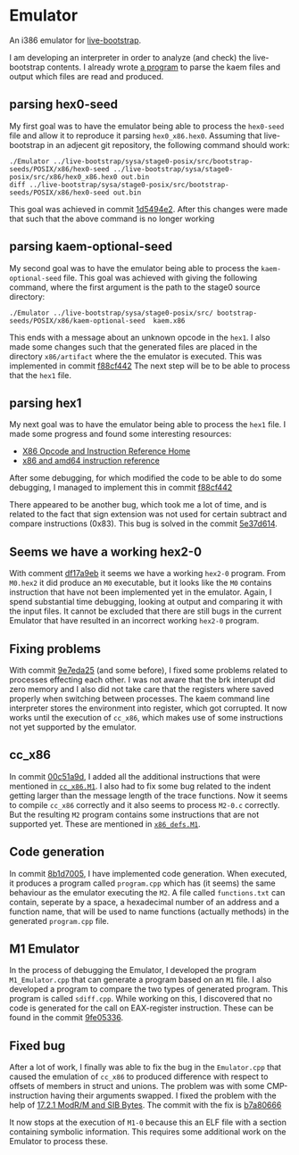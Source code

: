 # Emulator
An i386 emulator for [live-bootstrap](https://github.com/fosslinux/live-bootstrap/).

I am developing an interpreter in order to analyze (and check) the live-bootstrap
contents. I already wrote [a program](https://www.iwriteiam.nl/livebootstrap.html#Parser)
to parse the kaem files and output which files are read and produced. 

## parsing hex0-seed

My first goal was to have the emulator being able to process the `hex0-seed` file
and allow it to reproduce it parsing `hex0_x86.hex0`. Assuming that live-bootstrap
in an adjecent git repository, the following command should work:

```
./Emulator ../live-bootstrap/sysa/stage0-posix/src/bootstrap-seeds/POSIX/x86/hex0-seed ../live-bootstrap/sysa/stage0-posix/src/x86/hex0_x86.hex0 out.bin
diff ../live-bootstrap/sysa/stage0-posix/src/bootstrap-seeds/POSIX/x86/hex0-seed out.bin
```
This goal was achieved in commit [1d5494e2](https://github.com/FransFaase/Emulator/tree/1d5494e262fbfffa3064ee2de3e485b1609f8cd4).
After this changes were made that such that the above command is no longer working

## parsing kaem-optional-seed

My second goal was to have the emulator being able to process the `kaem-optional-seed` file.
This goal was achieved with giving the following command, where the first argument is the
path to the stage0 source directory:
```
./Emulator ../live-bootstrap/sysa/stage0-posix/src/ bootstrap-seeds/POSIX/x86/kaem-optional-seed  kaem.x86
```
This ends with a message about an unknown opcode in the `hex1`.
I also made some changes such that the generated files are placed in the directory
`x86/artifact` where the the emulator is executed.
This was implemented in commit [f88cf442](https://github.com/FransFaase/Emulator/tree/f88cf442fc03696d4dbe78c2b5c678c8818476ff)
The next step will be to be able to process that the `hex1` file.

## parsing hex1

My next goal was to have the emulator being able to process the `hex1` file.
I made some progress and found some interesting resources:
* [X86 Opcode and Instruction Reference Home](http://ref.x86asm.net/geek.html#two-byte)
* [x86 and amd64 instruction reference](https://www.felixcloutier.com/x86/)

After some debugging, for which modified the code to be able to do some debugging,
I managed to implement this in commit [f88cf442](https://github.com/FransFaase/Emulator/tree/f88cf442fc03696d4dbe78c2b5c678c8818476ff)

There appeared to be another bug, which took me a lot of time, and is related to the fact
that sign extension was not used for certain subtract and compare instructions (0x83).
This bug is solved in the commit [5e37d614](https://github.com/FransFaase/Emulator/commit/5e37d614427c412a11375fbfb90e8c4a089b3323).

## Seems we have a working hex2-0

With comment [df17a9eb](https://github.com/FransFaase/Emulator/commit/df17a9eb9716b81b3212472286a8ee404b223871)
it seems we have a working `hex2-0` program. From `M0.hex2` it did produce an `M0` executable,
but it looks like the `M0` contains instruction that have not been implemented yet
in the emulator. Again, I spend substantial time debugging, looking at output
and comparing it with the input files. It cannot be excluded that there are still
bugs in the current Emulator that have resulted in an incorrect working `hex2-0`
program.

## Fixing problems

With commit [9e7eda25](https://github.com/FransFaase/Emulator/commit/9e7eda2556d4d0777943cde7b1cef785ca912ccb)
(and some before), I fixed some problems related to processes effecting each other.
I was not aware that the brk interupt did zero memory and I also did not take care
that the registers where saved properly when switching between processes. The kaem
command line interpreter stores the environment into register, which got corrupted.
It now works until the execution of `cc_x86`, which makes use of some instructions not
yet supported by the emulator.

## cc_x86

In commit [00c51a9d](https://github.com/FransFaase/Emulator/commit/00c51a9de355e09f77474ec6f59f4b2007d37c0c),
I added all the additional instructions that were mentioned in [`cc_x86.M1`](https://github.com/oriansj/stage0-posix-x86/blob/991f9b91b1b99bbb613a87cac619ba32b9555e88/cc_x86.M1). I also had to fix some bug related to the indent getting larger than the
message length of the trace functions. Now it seems to compile `cc_x86` correctly and
it also seems to process `M2-0.c` correctly. But the resulting `M2` program contains
some instructions that are not supported yet. These are mentioned in
[`x86_defs.M1`](https://github.com/oriansj/stage0-posix-x86/blob/991f9b91b1b99bbb613a87cac619ba32b9555e88/x86_defs.M1).

## Code generation

In commit [8b1d7005](https://github.com/FransFaase/Emulator/commit/8b1d70057fe2e5ca993bdd324c824bfba5a938f8),
I have implemented code generation. When executed, it produces a program called `program.cpp`
which has (it seems) the same behaviour as the emulator executing the `M2`. A file called
`functions.txt` can contain, seperate by a space, a hexadecimal number of an address and
a function name, that will be used to name functions (actually methods) in the generated
`program.cpp` file.

## M1 Emulator

In the process of debugging the Emulator, I developed the program `M1_Emulator.cpp` that
can generate a program based on an `M1` file. I also developed a program to compare the
two types of generated program. This program is called `sdiff.cpp`. While working on this,
I discovered that no code is generated for the call on EAX-register instruction. These
can be found in the commit [9fe05336](https://github.com/FransFaase/Emulator/commit/9fe0533698686a062b678217cce3b0eb3f5c8778).

## Fixed bug

After a lot of work, I finally was able to fix the bug in the `Emulator.cpp` that caused
the emulation of `cc_x86` to produced difference with respect to offsets of members in
struct and unions. The problem was with some CMP-instruction having their arguments
swapped. I fixed the problem with the help of [17.2.1 ModR/M and SIB Bytes](https://pdos.csail.mit.edu/6.828/2008/readings/i386/s17_02.htm).
The commit with the fix is [b7a80666](https://github.com/FransFaase/Emulator/commit/b7a80666401e575e173ca5773555275a5293e0b1)

It now stops at the execution of `M1-0` because this an ELF file with a section containing
symbolic information. This requires some additional work on the Emulator to process these.
